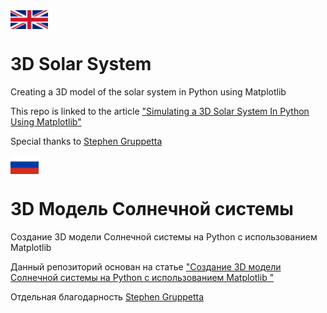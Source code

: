 <img height="30em" src="https://raw.githubusercontent.com/anki-geo/ultimate-geography/a44a569a922e1d241517113e2917736af808eed7/src/media/flags/ug-flag-united_kingdom.svg" alt="english" align = "center"/>

# 3D Solar System 
Creating a 3D model of the solar system in Python using Matplotlib 

This repo is linked to the article ["Simulating a 3D Solar System In Python Using Matplotlib"](https://thepythoncodingbook.com/2021/12/11/simulating-3d-solar-system-python-matplotlib/)

Special thanks to [Stephen Gruppetta](https://github.com/stephengruppetta)

<img height="30em" src="https://raw.githubusercontent.com/anki-geo/ultimate-geography/a44a569a922e1d241517113e2917736af808eed7/src/media/flags/ug-flag-russia.svg" alt="russian" align = "center"/>

# 3D Модель Солнечной системы
Создание 3D модели Солнечной системы на Python с использованием Matplotlib

Данный репозиторий основан на статье  ["Создание 3D модели Солнечной системы на Python с использованием Matplotlib
"](https://uproger.com/modelirovanie-3d-solnechnoj-sistemy-na-python/)

Отдельная благодарность 
[Stephen Gruppetta](https://github.com/stephengruppetta)
